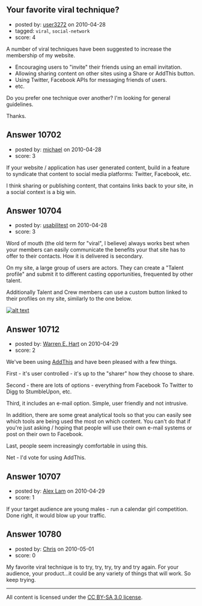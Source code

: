 ## Your favorite viral technique?

- posted by: [user3272](https://stackexchange.com/users/-1/3272-user3272) on 2010-04-28
- tagged: `viral`, `social-network`
- score: 4

A number of viral techniques have been suggested to increase the membership of my website.

- Encouraging users to "invite" their friends using an email invitation.
- Allowing sharing content on other sites using a Share or AddThis button.
- Using Twitter, Facebook APIs for messaging friends of users.
- etc.

Do you prefer one technique over another?  I'm looking for general guidelines.

Thanks.



## Answer 10702

- posted by: [michael](https://stackexchange.com/users/-1/3279-michael) on 2010-04-28
- score: 3

If your website / application has user generated content, build in a feature to syndicate that content to social media platforms: Twitter, Facebook, etc.

I think sharing or publishing content, that contains links back to your site, in a social context is a big win.


## Answer 10704

- posted by: [usabilitest](https://stackexchange.com/users/-1/3024-usabilitest) on 2010-04-28
- score: 3

<p>Word of mouth (the old term for "viral", I believe) always works best when your members can easily communicate the benefits your that site has to offer to their contacts. How it is delivered is secondary.</p>

<p>On my site, a large group of users are actors. They can create a "Talent profile" and submit it to different casting opportunities, frequented by other talent. </p>

<p>Additionally Talent and Crew members can use a custom button linked to their profiles on my site, similarly to the one below.</p>

<p><a href="http://slatecast.com/JohnSteen" rel="nofollow"><img src="http://www.slatecast.com/i/slatecastMe80x15.gif" alt="alt text"> </a></p>



## Answer 10712

- posted by: [Warren E. Hart](https://stackexchange.com/users/-1/2058-warren-e-hart) on 2010-04-29
- score: 2

<p>We've been using <a href="http://www.addthis.com/" rel="nofollow">AddThis</a> and have been pleased with a few things.</p>

<p>First - it's user controlled - it's up to the "sharer" how they choose to share.</p>

<p>Second - there are lots of options - everything from Facebook To Twitter to Digg to StumbleUpon, etc. </p>

<p>Third, it includes an e-mail option. Simple, user friendly and not intrusive.</p>

<p>In addition, there are some great analytical tools so that you can easily see which tools are being used the most on which content. You can't do that if you're just asking / hoping that people will use their own e-mail systems or post on their own to Facebook.</p>

<p>Last, people seem increasingly comfortable in using this.</p>

<p>Net - I'd vote for using AddThis.</p>



## Answer 10707

- posted by: [Alex Lam](https://stackexchange.com/users/-1/1281-alex-lam) on 2010-04-29
- score: 1

If your target audience are young males - run a calendar girl competition. Done right, it would blow up your traffic.


## Answer 10780

- posted by: [Chris](https://stackexchange.com/users/-1/412-chris) on 2010-05-01
- score: 0

My favorite viral technique is to try, try, try, try and try again. For your audience, your product...it could be any variety of things that will work. So keep trying.



---

All content is licensed under the [CC BY-SA 3.0 license](https://creativecommons.org/licenses/by-sa/3.0/).
